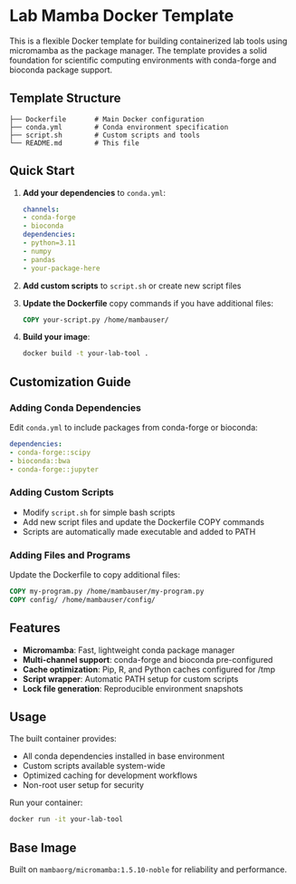 # Lab Mamba Docker Template

This is a flexible Docker template for building containerized lab tools using micromamba as the package manager. The template provides a solid foundation for scientific computing environments with conda-forge and bioconda package support.

## Template Structure

```
├── Dockerfile       # Main Docker configuration
├── conda.yml        # Conda environment specification
├── script.sh        # Custom scripts and tools
└── README.md        # This file
```

## Quick Start

1. **Add your dependencies** to `conda.yml`:
   ```yaml
   channels:
   - conda-forge
   - bioconda
   dependencies:
   - python=3.11
   - numpy
   - pandas
   - your-package-here
   ```

2. **Add custom scripts** to `script.sh` or create new script files

3. **Update the Dockerfile** copy commands if you have additional files:
   ```dockerfile
   COPY your-script.py /home/mambauser/
   ```

4. **Build your image**:
   ```bash
   docker build -t your-lab-tool .
   ```

## Customization Guide

### Adding Conda Dependencies
Edit `conda.yml` to include packages from conda-forge or bioconda:
```yaml
dependencies:
- conda-forge::scipy
- bioconda::bwa
- conda-forge::jupyter
```

### Adding Custom Scripts
- Modify `script.sh` for simple bash scripts
- Add new script files and update the Dockerfile COPY commands
- Scripts are automatically made executable and added to PATH

### Adding Files and Programs
Update the Dockerfile to copy additional files:
```dockerfile
COPY my-program.py /home/mambauser/my-program.py
COPY config/ /home/mambauser/config/
```

## Features

- **Micromamba**: Fast, lightweight conda package manager
- **Multi-channel support**: conda-forge and bioconda pre-configured
- **Cache optimization**: Pip, R, and Python caches configured for /tmp
- **Script wrapper**: Automatic PATH setup for custom scripts
- **Lock file generation**: Reproducible environment snapshots

## Usage

The built container provides:
- All conda dependencies installed in base environment
- Custom scripts available system-wide
- Optimized caching for development workflows
- Non-root user setup for security

Run your container:
```bash
docker run -it your-lab-tool
```

## Base Image

Built on `mambaorg/micromamba:1.5.10-noble` for reliability and performance.
